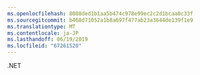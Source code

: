 ```yaml
---
ms.openlocfilehash: 8088ded1b1aa5b474c978e99ec2c2d1bcaa0c33f
ms.sourcegitcommit: b468d71052a1b8a697f477ab23a3644de139f1e9
ms.translationtype: MT
ms.contentlocale: ja-JP
ms.lasthandoff: 06/19/2019
ms.locfileid: "67261520"
---
```

.NET